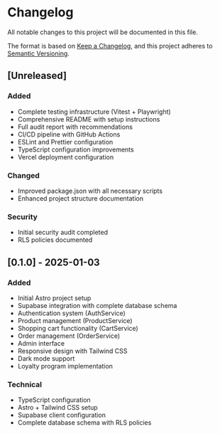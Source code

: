 # Changelog

All notable changes to this project will be documented in this file.

The format is based on [Keep a Changelog](https://keepachangelog.com/en/1.0.0/),
and this project adheres to [Semantic Versioning](https://semver.org/spec/v2.0.0.html).

## [Unreleased]

### Added
- Complete testing infrastructure (Vitest + Playwright)
- Comprehensive README with setup instructions
- Full audit report with recommendations
- CI/CD pipeline with GitHub Actions
- ESLint and Prettier configuration
- TypeScript configuration improvements
- Vercel deployment configuration

### Changed
- Improved package.json with all necessary scripts
- Enhanced project structure documentation

### Security
- Initial security audit completed
- RLS policies documented

## [0.1.0] - 2025-01-03

### Added
- Initial Astro project setup
- Supabase integration with complete database schema
- Authentication system (AuthService)
- Product management (ProductService)
- Shopping cart functionality (CartService)
- Order management (OrderService)
- Admin interface
- Responsive design with Tailwind CSS
- Dark mode support
- Loyalty program implementation

### Technical
- TypeScript configuration
- Astro + Tailwind CSS setup
- Supabase client configuration
- Complete database schema with RLS policies